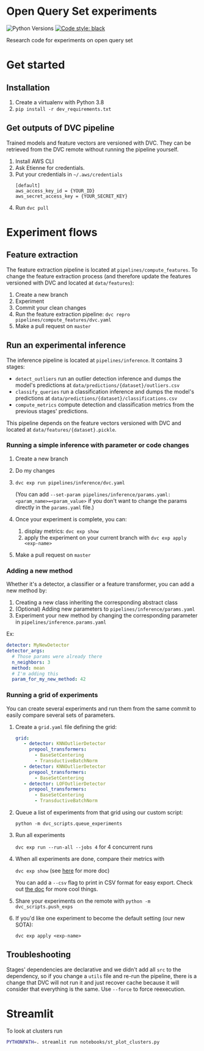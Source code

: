 # Open Query Set experiments
![Python Versions](https://img.shields.io/badge/python-3.8-%23EBBD68.svg)
[![Code style: black](https://img.shields.io/badge/code%20style-black-000000.svg)](https://github.com/python/black)

Research code for experiments on open query set

# Get started

## Installation

1. Create a virtualenv with Python 3.8
2. `pip install -r dev_requirements.txt`

## Get outputs of DVC pipeline
Trained models and feature vectors are versioned with DVC. 
They can be retrieved from the DVC remote without running the pipeline yourself.

1. Install AWS CLI
2. Ask Etienne for credentials.
3. Put your credentials in `~/.aws/credentials`
    ```
    [default]
    aws_access_key_id = {YOUR_ID}
    aws_secret_access_key = {YOUR_SECRET_KEY}
   ```
4. Run `dvc pull`

# Experiment flows

## Feature extraction

The feature extraction pipeline is located at `pipelines/compute_features`. 
To change the feature extraction process (and therefore update the features versioned with DVC
and located at `data/features`):

1. Create a new branch
2. Experiment
3. Commit your clean changes
4. Run the feature extraction pipeline: `dvc repro pipelines/compute_features/dvc.yaml`
5. Make a pull request on `master`

## Run an experimental inference

The inference pipeline is located at `pipelines/inference`. It contains 3 stages:

- `detect_outliers` run an outlier detection inference 
and dumps the model's predictions at `data/predictions/{dataset}/outliers.csv`
- `classify_queries` run a classification inference 
and dumps the model's predictions at `data/predictions/{dataset}/classifications.csv`
- `compute_metrics` compute detection and classification metrics from the previous stages'
predictions.

This pipeline depends on the feature vectors versioned with DVC and located 
at `data/features/{dataset}.pickle`.

### Running a simple inference with parameter or code changes

1. Create a new branch
2. Do my changes
3. `dvc exp run pipelines/inference/dvc.yaml`
   
   (You can add `--set-param pipelines/inference/params.yaml:<param_name>=<param_value>` 
if you don't want to change the params directly in the `params.yaml` file.)
4. Once your experiment is complete, you can:
   1. display metrics: `dvc exp show`
   2. apply the experiment on your current branch with `dvc exp apply <exp-name>`
5. Make a pull request on `master`

### Adding a new method
Whether it's a detector, a classifier or a feature transformer, you can add a new method by:

1. Creating a new class inheriting the corresponding abstract class
2. (Optional) Adding new parameters to `pipelines/inference/params.yaml`
3. Experiment your new method by changing the corresponding parameter in `pipelines/inference.params.yaml`

Ex: 
```yaml
detector: MyNewDetector
detector_args:
  # Those params were already there
  n_neighbors: 3
  method: mean
  # I'm adding this
  param_for_my_new_method: 42
```

### Running a grid of experiments

You can create several experiments and run them from the same commit to easily compare
several sets of parameters.

1. Create a `grid.yaml` file defining the grid:
   
   ```yaml
   grid:
      - detector: KNNOutlierDetector
        prepool_transformers:
          - BaseSetCentering
          - TransductiveBatchNorm
      - detector: KNNOutlierDetector
        prepool_transformers:
          - BaseSetCentering
      - detector: LOFOutlierDetector
        prepool_transformers:
          - BaseSetCentering
          - TransductiveBatchNorm
   ```
   
2. Queue a list of experiments from that grid using our custom script:

   `python -m dvc_scripts.queue_experiments`
3. Run all experiments

   `dvc exp run --run-all --jobs 4` for 4 concurrent runs
4. When all experiments are done, compare their metrics with

   `dvc exp show` (see [here](https://dvc.org/doc/command-reference/exp/show) for more doc)
   
   You can add a `--csv` flag to print in CSV format for easy export. 
   Check out [the doc](https://dvc.org/doc/command-reference/exp/show) for more cool things.

5. Share your experiments on the remote with `python -m dvc_scripts.push_exps`

6. If you'd like one experiment to become the default setting (our new SOTA):
   
   `dvc exp apply <exp-name>`

## Troubleshooting

Stages' dependencies are declarative and we didn't add all `src` to the dependency, 
so if you change a `utils` file and re-run the pipeline, there is a change that DVC will
not run it and just recover cache because it will consider that everything is the same.
Use `--force` to force reexecution.

# Streamlit
To look at clusters run 
```bash
PYTHONPATH=. streamlit run notebooks/st_plot_clusters.py
```
